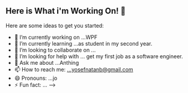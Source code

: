 ## Here is What i'm Working On! 👋

Here are some ideas to get you started:

- 🔭 I’m currently working on ...WPF
- 🌱 I’m currently learning ...as student in my second year.
- 👯 I’m looking to collaborate on ...
- 🤔 I’m looking for help with ... get my first job as a software engineer.
- 💬 Ask me about ...Anthing
- 📫 How to reach me: ...yosefnatanb@gmail.com
- 😄 Pronouns: ...jo
- ⚡ Fun fact: ...
-->
